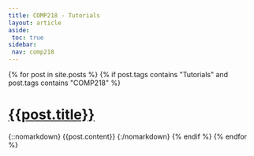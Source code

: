 ```yaml
---
title: COMP218 - Tutorials
layout: article
aside:
 toc: true
sidebar:
 nav: comp218
---
```

{% for post in site.posts %}
{% if post.tags contains "Tutorials" and post.tags contains "COMP218" %}
# [{{post.title}}]({{site.baseurl}}{{post.url}})
{::nomarkdown}
{{post.content}}
{:/nomarkdown}
{% endif %}
{% endfor %}
